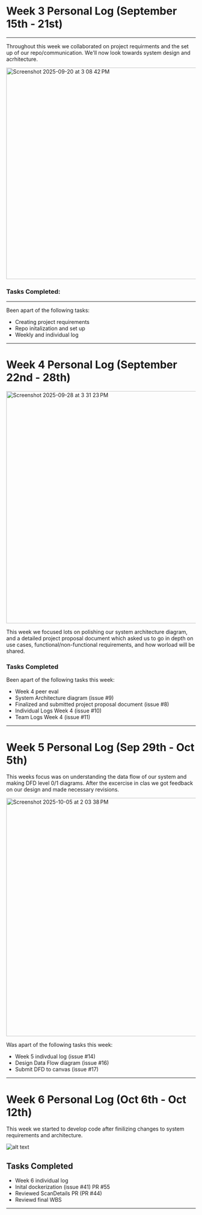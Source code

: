 # Week 3 Personal Log (September 15th - 21st)
---
Throughout this week we collaborated on project requirments and the set up of our repo/communication. We'll now look towards system design and acrhitecture. 

<img width="1199" height="561" alt="Screenshot 2025-09-20 at 3 08 42 PM" src="https://github.com/user-attachments/assets/a1dbc1e3-138c-4b37-abbf-51c8fb380f04" />

### Tasks Completed:
---
Been apart of the following tasks:

- Creating project requirements
- Repo initalization and set up
- Weekly and individual log
--- 

# Week 4 Personal Log (September 22nd - 28th)

<img width="1058" height="616" alt="Screenshot 2025-09-28 at 3 31 23 PM" src="https://github.com/user-attachments/assets/0febdbac-efb0-4669-9d92-2fa3bbd5afb0" />

This week we focused lots on polishing our system architecture diagram, and a detailed project proposal document which asked us to go in depth on use cases, functional/non-functional requirements, and how worload will be shared.

### Tasks Completed
Been apart of the following tasks this week:

- Week 4 peer eval
- System Architecture diagram (issue #9)
- Finalized and submitted project proposal document (issue #8)
- Individual Logs Week 4 (issue #10)
- Team Logs Week 4 (issue #11)

---

# Week 5 Personal Log (Sep 29th - Oct 5th)

This weeks focus was on understanding the data flow of our system and making DFD level 0/1 diagrams. After the excercise in clas we got feedback on our design and made necessary revisions.

<img width="1069" height="632" alt="Screenshot 2025-10-05 at 2 03 38 PM" src="https://github.com/user-attachments/assets/221fbbbe-aa4c-4385-889c-d307f923a33f" />

Was apart of the following tasks this week:

- Week 5 indivdual log (issue #14)
- Design Data Flow diagram (issue #16)
- Submit DFD to canvas (issue #17)

---

# Week 6 Personal Log (Oct 6th - Oct 12th)

This week we started to develop code after finilizing changes to system requirements and architecture.

![alt text](<Screenshot 2025-10-12 at 4.36.53 PM.png>)

## Tasks Completed

- Week 6 individual log
- Inital dockerization (issue #41) PR #55
- Reviewed ScanDetails PR (PR #44)
- Reviewd final WBS 
---